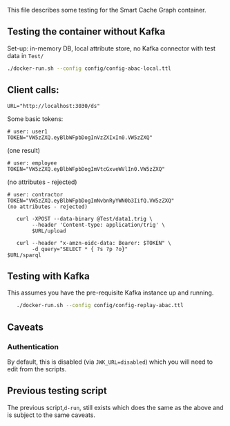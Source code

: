 This file describes some testing for the Smart Cache Graph container.

## Testing the container without Kafka

Set-up: in-memory DB, local attribute store, no Kafka connector
with test data in `Test/`

```bash
./docker-run.sh --config config/config-abac-local.ttl
```

## Client calls:

```
URL="http://localhost:3030/ds"
```

Some basic tokens:

```
# user: user1
TOKEN="VW5zZXQ.eyBlbWFpbDogInVzZXIxIn0.VW5zZXQ"
```
(one result)

```
# user: employee
TOKEN="VW5zZXQ.eyBlbWFpbDogImVtcGxveWVlIn0.VW5zZXQ"
```
(no attributes - rejected)

```
# user: contractor
TOKEN="VW5zZXQ.eyBlbWFpbDogImNvbnRyYWN0b3IifQ.VW5zZXQ"
(no attributes - rejected)
```

```
   curl -XPOST --data-binary @Test/data1.trig \
        --header 'Content-type: application/trig' \
        $URL/upload
```
```
   curl --header "x-amzn-oidc-data: Bearer: $TOKEN" \
        -d query="SELECT * { ?s ?p ?o}"
$URL/sparql
```

## Testing with Kafka
This assumes you have the pre-requisite Kafka instance up and running.
```bash
   ./docker-run.sh --config config/config-replay-abac.ttl
```

## Caveats

### Authentication
By default, this is disabled (via `JWK_URL=disabled`) which you will need to edit from the scripts.

## Previous testing script
The previous script,`d-run`, still exists which does the same as the above and is subject to the same caveats.